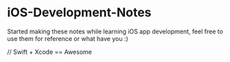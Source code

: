 # iOS-Development-Notes

Started making these notes while learning iOS app development, feel free to use them for reference or what have you :)

// Swift + Xcode == Awesome
